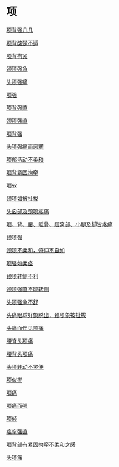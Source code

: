 # 项[项背强几几](https://www.gmzyjc.com/search/result?wd=项背强几几)[项背酸楚不适](https://www.gmzyjc.com/search/result?wd=项背酸楚不适)[项背拘紧](https://www.gmzyjc.com/search/result?wd=项背拘紧)[颈项强急](https://www.gmzyjc.com/search/result?wd=颈项强急)[头项强痛](https://www.gmzyjc.com/search/result?wd=头项强痛)[项强](https://www.gmzyjc.com/search/result?wd=项强)[项背强直](https://www.gmzyjc.com/search/result?wd=项背强直)[颈项强直](https://www.gmzyjc.com/search/result?wd=颈项强直)[项背强](https://www.gmzyjc.com/search/result?wd=项背强)[头项强痛而恶寒](https://www.gmzyjc.com/search/result?wd=头项强痛而恶寒)[项部活动不柔和](https://www.gmzyjc.com/search/result?wd=项部活动不柔和)[项背紧固拘牵](https://www.gmzyjc.com/search/result?wd=项背紧固拘牵)[项软](https://www.gmzyjc.com/search/result?wd=项软)[颈项如被扯拔](https://www.gmzyjc.com/search/result?wd=颈项如被扯拔)[头囟部及颈项疼痛](https://www.gmzyjc.com/search/result?wd=头囟部及颈项疼痛)[项、背、腰、骶骨、腘窝部、小腿及脚皆疼痛](https://www.gmzyjc.com/search/result?wd=项、背、腰、骶骨、腘窝部、小腿及脚皆疼痛)[颈项强](https://www.gmzyjc.com/search/result?wd=颈项强)[颈项不柔和，俯仰不自如](https://www.gmzyjc.com/search/result?wd=颈项不柔和，俯仰不自如)[项强如柔痉](https://www.gmzyjc.com/search/result?wd=项强如柔痉)[颈项转侧不利](https://www.gmzyjc.com/search/result?wd=颈项转侧不利)[颈项强直不能转侧](https://www.gmzyjc.com/search/result?wd=颈项强直不能转侧)[头项强急不舒](https://www.gmzyjc.com/search/result?wd=头项强急不舒)[头痛眼球好象脱出，颈项象被扯拔](https://www.gmzyjc.com/search/result?wd=头痛眼球好象脱出，颈项象被扯拔)[头痛而伴见项痛](https://www.gmzyjc.com/search/result?wd=头痛而伴见项痛)[腰脊头项痛](https://www.gmzyjc.com/search/result?wd=腰脊头项痛)[腰背头项痛](https://www.gmzyjc.com/search/result?wd=腰背头项痛)[头项转动不灵便](https://www.gmzyjc.com/search/result?wd=头项转动不灵便)[项似拔](https://www.gmzyjc.com/search/result?wd=项似拔)[项痛](https://www.gmzyjc.com/search/result?wd=项痛)[项痛而强](https://www.gmzyjc.com/search/result?wd=项痛而强)[项倾](https://www.gmzyjc.com/search/result?wd=项倾)[痉挛强直](https://www.gmzyjc.com/search/result?wd=痉挛强直)[项背部有紧固拘牵不柔和之感](https://www.gmzyjc.com/search/result?wd=项背部有紧固拘牵不柔和之感)[头项痛](https://www.gmzyjc.com/search/result?wd=头项痛)